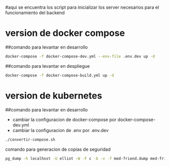 #aqui se encuentra los script para inicializar los server necesarios para el funcionamiento del backend

# version de docker compose

##comando para levantar en desarrollo
```bash
docker-compose -f docker-compose-dev.yml --env-file .env.dev up -d
```

##comando para levantar en despliegue
```bash
docker-compose -f docker-compose-build.yml up -d
```

# version de kubernetes

##comando para levantar en desarrollo
- cambiar la configuracion de docker-compose por docker-compose-dev.yml
- cambiar la configuracion de .env por .env.dev

```bash
./convertir-compose.sh
```

comando para generacion de copias de seguridad
```bash
pg_dump -h localhost -U elliot -W -F c -b -v -f med-friend.dump med-friend
```


